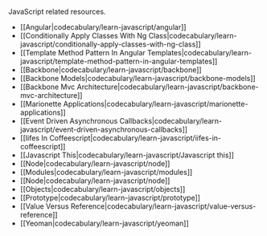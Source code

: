 JavaScript related resources.

* [[Angular|codecabulary/learn-javascript/angular]]
* [[Conditionally Apply Classes With Ng Class|codecabulary/learn-javascript/conditionally-apply-classes-with-ng-class]]
* [[Template Method Pattern In Angular Templates|codecabulary/learn-javascript/template-method-pattern-in-angular-templates]]
* [[Backbone|codecabulary/learn-javascript/backbone]]
* [[Backbone Models|codecabulary/learn-javascript/backbone-models]]
* [[Backbone Mvc Architecture|codecabulary/learn-javascript/backbone-mvc-architecture]]
* [[Marionette Applications|codecabulary/learn-javascript/marionette-applications]]
* [[Event Driven Asynchronous Callbacks|codecabulary/learn-javascript/event-driven-asynchronous-callbacks]]
* [[Iifes In Coffeescript|codecabulary/learn-javascript/iifes-in-coffeescript]]
* [[Javascript This|codecabulary/learn-javascript/Javascript this]]
* [[Node|codecabulary/learn-javascript/node]]
* [[Modules|codecabulary/learn-javascript/modules]]
* [[Node|codecabulary/learn-javascript/node]]
* [[Objects|codecabulary/learn-javascript/objects]]
* [[Prototype|codecabulary/learn-javascript/prototype]]
* [[Value Versus Reference|codecabulary/learn-javascript/value-versus-reference]]
* [[Yeoman|codecabulary/learn-javascript/yeoman]]
